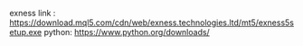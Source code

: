 exness link : https://download.mql5.com/cdn/web/exness.technologies.ltd/mt5/exness5setup.exe
python: https://www.python.org/downloads/
